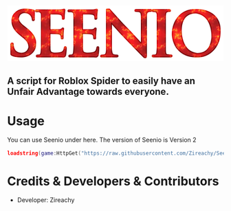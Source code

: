![SEENIO](https://raw.githubusercontent.com/Zireachy/Seenio-V2/refs/heads/main/SEENIO.png)
## A script for Roblox Spider to easily have an Unfair Advantage towards everyone.
# Usage
You can use Seenio under here. The version of Seenio is Version 2
```lua
loadstring(game:HttpGet("https://raw.githubusercontent.com/Zireachy/Seenio-V2/refs/heads/main/RunSeenioSafe.lua",true))()
```
# Credits & Developers & Contributors
- Developer: Zireachy
